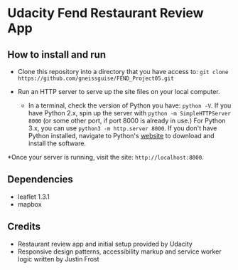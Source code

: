 # Udacity Fend Restaurant Review App


## How to install and run

* Clone this repository into a directory that you have access to:
`git clone https://github.com/gneissguise/FEND_Project05.git`

* Run an HTTP server to serve up the site files on your local computer. 
  * In a terminal, check the version of Python you have: `python -V`. If you have Python 2.x, spin up the server with `python -m SimpleHTTPServer 8000` (or some other port, if port 8000 is already in use.) For Python 3.x, you can use `python3 -m http.server 8000`. If you don't have Python installed, navigate to Python's [website](https://www.python.org/) to download and install the software.

*Once your server is running, visit the site: `http://localhost:8000`.

## Dependencies
* leaflet 1.3.1
* mapbox

## Credits
* Restaurant review app and initial setup provided by Udacity
* Responsive design patterns, accessibility markup and service worker logic written by Justin Frost
